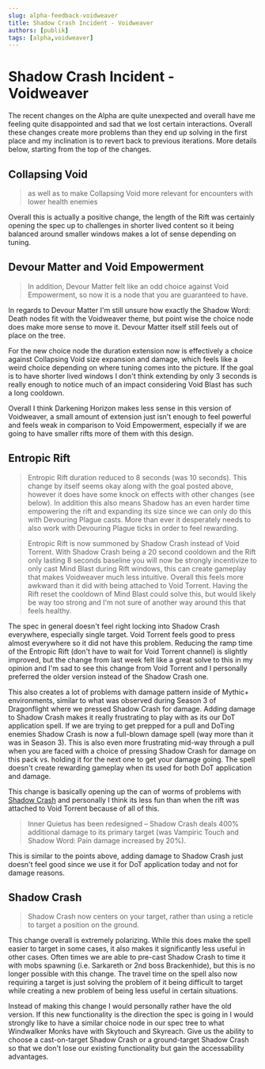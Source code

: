 ```yaml
---
slug: alpha-feedback-voidweaver
title: Shadow Crash Incident - Voidweaver
authors: [publik]
tags: [alpha,voidweaver]
---
```


# Shadow Crash Incident - Voidweaver

The recent changes on the Alpha are quite unexpected and overall have me feeling quite disappointed and sad that we lost certain interactions. Overall these changes create more problems than they end up solving in the first place and my inclination is to revert back to previous iterations. More details below, starting from the top of the changes.

## Collapsing Void
> as well as to make Collapsing Void more relevant for encounters with lower health enemies

Overall this is actually a positive change, the length of the Rift was certainly opening the spec up to challenges in shorter lived content so it being balanced around smaller windows makes a lot of sense depending on tuning.

## Devour Matter and Void Empowerment
> In addition, Devour Matter felt like an odd choice against Void Empowerment, so now it is a node that you are guaranteed to have.

In regards to Devour Matter I'm still unsure how exactly the Shadow Word: Death nodes fit with the Voidweaver theme, but point wise the choice node does make more sense to move it. Devour Matter itself still feels out of place on the tree. 

For the new choice node the duration extension now is effectively a choice against Collapsing Void size expansion and damage, which feels like a weird choice depending on where tuning comes into the picture. If the goal is to have shorter lived windows I don't think extending by only 3 seconds is really enough to notice much of an impact considering Void Blast has such a long cooldown.

Overall I think Darkening Horizon makes less sense in this version of Voidweaver, a small amount of extension just isn't enough to feel powerful and feels weak in comparison to Void Empowerment, especially if we are going to have smaller rifts more of them with this design.

## Entropic Rift
> Entropic Rift duration reduced to 8 seconds (was 10 seconds).
This change by itself seems okay along with the goal posted above, however it does have some knock on effects with other changes (see below). In addition this also means Shadow has an even harder time empowering the rift and expanding its size since we can only do this with Devouring Plague casts. More than ever it desperately needs to also work with Devouring Plague ticks in order to feel rewarding.

> Entropic Rift is now summoned by Shadow Crash instead of Void Torrent.
With Shadow Crash being a 20 second cooldown and the Rift only lasting 8 seconds baseline you will now be strongly incentivize to only cast Mind Blast during Rift windows, this can create gameplay that makes Voidweaver much less intuitive. Overall this feels more awkward than it did with being attached to Void Torrent. Having the Rift reset the cooldown of Mind Blast could solve this, but would likely be way too strong and I'm not sure of another way around this that feels healthy.

The spec in general doesn't feel right locking into Shadow Crash everywhere, especially single target. Void Torrent feels good to press almost everywhere so it did not have this problem. Reducing the ramp time of the Entropic Rift (don't have to wait for Void Torrent channel) is slightly improved, but the change from last week felt like a great solve to this in my opinion and I'm sad to see this change from Void Torrent and I personally preferred the older version instead of the Shadow Crash one.

This also creates a lot of problems with damage pattern inside of Mythic+ environments, similar to what was observed during Season 3 of Dragonflight where we pressed Shadow Crash for damage. Adding damage to Shadow Crash makes it really frustrating to play with as its our DoT application spell. If we are trying to get prepped for a pull and DoTing enemies Shadow Crash is now a full-blown damage spell (way more than it was in Season 3). This is also even more frustrating mid-way through a pull when you are faced with a choice of pressing Shadow Crash for damage on this pack vs. holding it for the next one to get your damage going. The spell doesn't create rewarding gameplay when its used for both DoT application and damage.

This change is basically opening up the can of worms of problems with [Shadow Crash](https://us.forums.blizzard.com/en/wow/t/shadow-priest-dragonflight-feedback/1819255#unsatisfying-dot-management-options-6) and personally I think its less fun than when the rift was attached to Void Torrent because of all of this.

> Inner Quietus has been redesigned – Shadow Crash deals 400% additional damage to its primary target (was Vampiric Touch and Shadow Word: Pain damage increased by 20%).

This is similar to the points above, adding damage to Shadow Crash just doesn't feel good since we use it for DoT application today and not for damage reasons.

## Shadow Crash
> Shadow Crash now centers on your target, rather than using a reticle to target a position on the ground.

This change overall is extremely polarizing. While this does make the spell easier to target in some cases, it also makes it significantly less useful in other cases. Often times we are able to pre-cast Shadow Crash to time it with mobs spawning (i.e. Sarkareth or 2nd boss Brackenhide), but this is no longer possible with this change. The travel time on the spell also now requiring a target is just solving the problem of it being difficult to target while creating a new problem of being less useful in certain situations. 

Instead of making this change I would personally rather have the old version. If this new functionality is the direction the spec is going in I would strongly like to have a similar choice node in our spec tree to what Windwalker Monks have with Skytouch and Skyreach. Give us the ability to choose a cast-on-target Shadow Crash or a ground-target Shadow Crash so that we don't lose our existing functionality but gain the accessability advantages.
